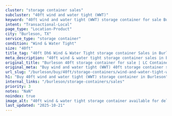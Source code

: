 ```yaml
---
cluster: "storage container sales"
subcluster: "40ft wind and water tight (WWT)"
keyword: "40ft wind and water tight (WWT) storage container for sale Burleson, TX"
intent: "Transactional-Local"
page_type: "Location-Product"
city: "Burleson, TX"
service_type: "storage container"
condition: "Wind & Water Tight"
size: "40ft"
title_tag: "40ft Dh6 Wind & Water Tight storage container Sales in Burleson | LC Container"
meta_description: "40ft wind & water tight storage container sales in Burleson. Fast delivery, competitive pricing. Serving storage containers area. Quote ID: P4R. Call (214) 524-4168 for your free quote today."
original_title: "Burleson 40ft storage container for sale | LC Container"
original_meta: "Buy wind and water tight (WWT) 40ft storage container sale with local delivery in Burleson, TX. LC Container — local Since 2003. Request a fast quote today."
url_slug: "/burleson/buy/40ft/storage-containers/wind-and-water-tight-wwt"
h1: "Buy 40ft wind and water tight (WWT) storage container in Burleson"
internal_links: "/burleson/storage-containers/sales"
priority: 3
notes: "NaN"
noindex: true
image_alt: "40ft wind & water tight storage container available for delivery in Burleson"
last_updated: "2025-10-21"
---
```


<!-- TODO: Add unique city/inventory copy, images, and internal links here. -->
